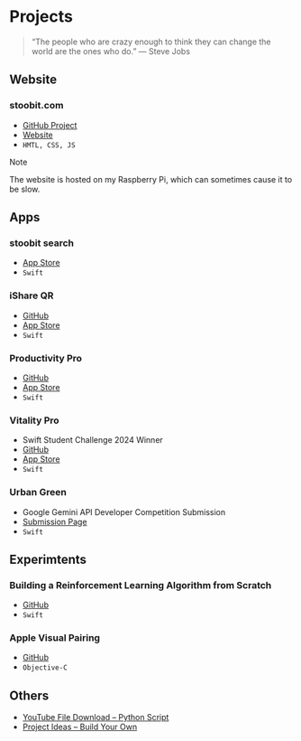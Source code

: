 # Projects
> “The people who are crazy enough to think they can change the world are the ones who do.” — Steve Jobs

## Website
### stoobit.com
- [GitHub Project](https://github.com/stoobit/stoobit/tree/main/)
- [Website](https://www.stoobit.com/)
- `HMTL, CSS, JS`

> [!NOTE]  
> The website is hosted on my Raspberry Pi, which can sometimes cause it to be slow.

## Apps
### stoobit search
- [App Store](https://apps.apple.com/us/app/stoobit-search/id6737627667)
- `Swift`

### iShare QR
- [GitHub](https://github.com/stoobit/iShare-QR)
- [App Store](https://apps.apple.com/us/app/ishare-qr/id6673915598)
- `Swift`

### Productivity Pro
- [GitHub](https://github.com/stoobit/Productivity-Pro)
- [App Store](https://apps.apple.com/us/app/productivity-pro/id6449678571)
- `Swift`

### Vitality Pro
- Swift Student Challenge 2024 Winner
- [GitHub](https://github.com/stoobit/Vitality-Pro)
- [App Store](https://apps.apple.com/us/app/vitality-pro/id6478023736)
- `Swift`

### Urban Green
- Google Gemini API Developer Competition Submission
- [Submission Page](https://ai.google.dev/competition/projects/urban-green)
- `Swift`

## Experimtents
### Building a Reinforcement Learning Algorithm from Scratch
- [GitHub](https://github.com/stoobit/penML)
- `Swift`

### Apple Visual Pairing 
- [GitHub](https://github.com/stoobit/Visual-Pairing)
- `Objective-C`

## Others
- [YouTube File Download – Python Script](https://github.com/stoobit/YouTube-Downloader)
- [Project Ideas – Build Your Own](https://github.com/stoobit/Build-Your-Own)
